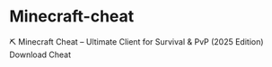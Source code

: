 # Minecraft-cheat
⛏️ Minecraft Cheat – Ultimate Client for Survival &amp; PvP (2025 Edition) Download Cheat
